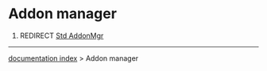 # Addon manager
1.  REDIRECT [Std AddonMgr](Std_AddonMgr.md)

---
[documentation index](../README.md) > Addon manager
